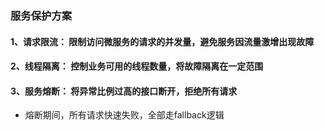 ### 服务保护方案

#### 1、请求限流： 限制访问微服务的请求的并发量，避免服务因流量激增出现故障

#### 2、线程隔离： 控制业务可用的线程数量，将故障隔离在一定范围

#### 3、服务熔断： 将异常比例过高的接口断开，拒绝所有请求
- 熔断期间，所有请求快速失败，全部走fallback逻辑
